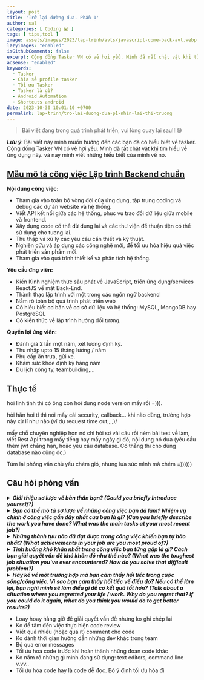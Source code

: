 ```yaml
---
layout: post
title: 'Trở lại đường đua. Phần 1'
author: sal
categories: [ Coding 💻 ]
tags: [ tips,tool ]
image: assets/images/2023/lap-trinh/avts/javascript-come-back-avt.webp
lazyimages: "enabled"
isGithubComments: false
excerpt: Cộng đồng Tasker VN có vẻ hơi yếu. Mình đã rất chật vật khi tìm hiểu về ứng dụng này. và nay mình viết những hiểu biết của mình về nó.
adsense: "enabled"
keywords:
  - Tasker
  - Chia sẻ profile tasker
  - Tối ưu Tasker
  - Tasker là gì?
  - Android Automation
  - Shortcuts android
date: 2023-10-30 10:01:10 +0700
permalink: lap-trinh/tro-lai-duong-dua-p1-nhin-lai-thi-truong
---
```


> Bài viết đang trong quá trình phát triển, vui lòng quay lại sau!!!😅

**_Lưu ý_**: Bài viết này mình muốn hướng đến các bạn đã có hiểu biết về tasker. Cộng đồng Tasker VN có vẻ hơi yếu. Mình đã rất chật vật khi tìm hiểu về ứng dụng này. và nay mình viết những hiểu biết của mình về nó.

## [**Mẫu mô tả công việc Lập trình Backend chuẩn**](https://github.com/NhamNgocTuanAnh/the-way-to-full-stack/blob/master/backend-developer-job-description-template.md#m%E1%BA%ABu-m%C3%B4-t%E1%BA%A3-c%C3%B4ng-vi%E1%BB%87c-l%E1%BA%ADp-tr%C3%ACnh-backend-chu%E1%BA%A9n)

**Nội dung công việc:**

*   Tham gia vào toàn bộ vòng đời của ứng dụng, tập trung coding và debug các dự án website và hệ thống.
*   Viết API kết nối giữa các hệ thống, phục vụ trao đổi dữ liệu giữa mobile và frontend.
*   Xây dựng code có thể dử dụng lại và các thư viện để thuận tiện có thể sử dụng cho tương lai.
*   Thu thập và xử lý các yêu cầu cần thiết và kỹ thuật.
*   Nghiên cứu và áp dụng các công nghệ mới, để tối ưu hóa hiệu quả việc phát triển sản phẩm mới.
*   Tham gia vào quá trình thiết kế và phân tích hệ thống.

**Yêu cầu ứng viên:**

*   Kiến Kinh nghiệm thức sâu phát về JavaScript, triển ứng dụng/services ReactJS về mặt Back-End.
*   Thành thạo lập trình với một trong các ngôn ngữ backend
*   Nắm rõ toàn bộ quá trình phát triển web
*   Có hiểu biết cơ bản về cơ sở dữ liệu và hệ thống: MySQL, MongoDB hay PostgreSQL
*   Có kiến thức về lập trình hướng đối tượng.

**Quyền lợi ứng viên:**

*   Đánh giả 2 lần một năm, xét lương định kỳ.
*   Thu nhập upto 15 tháng lương / năm
*   Phụ cấp ăn trưa, gửi xe.
*   Khám sức khỏe định kỳ hàng năm
*   Du lịch công ty, teambuilding,…

## **Thực tế**

hỏi linh tinh thì có ông còn hỏi dùng node version mấy rồi =))).

hỏi hẳn hoi tí thì nói mấy cái security, callback... khi nào dùng, trường hợp này xử lí như nào (ví dụ request time out,,,,)/

mấy chỗ chuyên nghiệp hơn nó chỉ hỏi sơ vài câu rồi ném bài test về làm, viết Rest Api trong mấy tiếng hay mấy ngày gì đó, nội dung nó đưa (yêu cầu thêm jwt chẳng hạn, hoặc yêu cầu database. Có thằng thì cho dùng database nào cũng đc.)

Túm lại phỏng vấn chủ yếu chém gió, nhưng lựa sức mình mà chém =))))))

## **Câu hỏi phỏng vấn**

<details>
  <summary><i><b>Giới thiệu sơ lược về bản thân bạn? (Could you briefly Introduce yourself?)</b></i></summary>
  Hầu hết nhà tuyển dụng đều dùng câu hỏi này để bắt đầu câu chuyện với ứng viên. Mục đích câu hỏi này là để đánh giá phong thái và cách trình bày của ứng viên. Lúc này, tùy thuộc vào câu trả lời của ứng viên mà nhà tuyển dụng sẽ đánh giá đây có phải là một ứng viên phù hợp hay không và đưa ra các câu hỏi tiếp theo để đánh giá kỹ năng, tính cách và kinh nghiệm làm việc.
  <details>
    <summary>lưu ý</summary>
    Tip: Để trả lời tốt câu hỏi này, bạn cần đưa ra khái quát những thông tin về cá nhân có liên quan, hữu ích cho vị trí mà mình ứng tuyển như: công việc hiện tại, trình độ học vấn, mục tiêu sự nghiệp,… Bạn nên cân nhắc giới thiệu bản thân theo trình tự thời gian quá khứ, hiện tại và tương lai cũng như gói gọn trong tối đa 2 phút. Chia sẻ ngắn về sở thích, tính cách cũng là một cách thu hút nhà tuyển dụng, tuy nhiên cũng không nên nói quá nhiều về những vấn đề này với nhà tuyển dụng.Tham khảo câu trả lời phỏng vấn mẫu bằng Tiếng Việt:"Trước khi giới thiệu về bản thân mình, em/tôi xin gửi lời cảm ơn chân thành tới anh/chị khi đã tạo cơ hội cho em/tôi để được trao đổi về vị trí ứng tuyển của quý công ty. Em chào anh/ chị, tên em là Mai, họ tên đầy đủ của em là Trịnh Thị Tuyết Mai. Em là sinh viên mới ra trường của Trường đại học X, trong thời gian làm sinh viên em đã từng tham gia một số công việc bán thời gian nhưng không thật sự ấn tượng, vì các công việc em làm khá đơn giản, tuy vậy thông qua chúng em học được tính kiên nhẫn và tỉ mỉ. Thông qua các hoạt động này, em có kinh nghiệm hơn trong việc nắm bắt tâm lý người khác, có thêm những kỹ năng như quan sát, có khả năng chịu áp lực cao. Và em tin những điều này sẽ có ích đối với vị trí này. Qua tìm hiểu kỹ về vị trí công việc và môi trường làm việc bên mình cũng như những kinh nghiệm và sở trường em đang có, em thực sự mong muốn được có cơ hội được làm việc cùng anh chị tại công ty Y với vị trí nhân viên tư vấn khách hàng."Tham khảo câu trả lời phỏng vấn mẫu bằng Tiếng Anh:"Before I introduce myself, I would like to thank you very much for giving me / me the opportunity to talk about the position of your company. / sister, my name is Mai, my full name is Trinh Thi Tuyet Mai. I am a fresh graduate of University X, when I was a student, I used to have some part-time jobs but none is not really significant, because the work I did was quite simple. Nonetheless I learned to be patient and meticulous. Through these jobs, I have more experience in interpersonal skills, observation, and high pressure tolerance. I believe these will be useful for this position through understanding carefully about the job position and working environment For me, I really want to have the opportunity to work with you at company Y as a client consultant. "
  </details>
</details>

<details>
  <summary><i><b>Bạn có thể mô tả sơ lược về những công việc bạn đã làm? Nhiệm vụ chính ở công việc gần đây nhất của bạn là gì? (Can you briefly describe the work you have done? What was the main tasks at your most recent job?)</b></i></summary>
Mục đích của câu hỏi này để đánh giá về năng lực và những kinh nghiệm làm việc của bạn có phù hợp với vị trí đang ứng tuyển hay không.Tip: Được đánh giá là một trong các câu hỏi phỏng vấn thường gặp và quan trọng, cách trả lời phỏng vấn câu hỏi này là nên chân thật, nó giống như bạn đang chia sẻ những kinh nghiệm của bản thân, đừng cố nói những gì mình không biết, bạn sẽ không trả lời được nếu nhà tuyển dụng hỏi sâu hơn về chuyên môn.Hãy nói những gì bạn được học hay những gì biết về công việc một cách ngắn gọn và đủ, cũng không nên kể chi tiết các công việc, quá dài dòngTrong trường hợp bạn chưa có nhiểu kinh nghiệm, hãy nói bạn đang muốn theo đuổi công việc này và dành nhiều thời gian học hỏi, phát triển kỹ năng, bạn đang mong muốn tìm được một công ty tốt để gắn bó và cống hiến lâu dài.Tham khảo câu trả lời phỏng vấn mẫu bằng Tiếng Việt:"Trước kia, tôi đã làm trợ lý hành chính cho một giám đốc tại Nhà xuất bản Sách và tôi đã hỗ trợ sắp xếp lịch trình cho cho ông ấy cũng như cho toàn văn phòng. Công việc của tôi là chăm sóc tất cả các chi tiết hành chính để ông ấy có thể tập trung vào các dự án của mình. Tôi đã làm tất cả mọi thứ từ việc đặt vé chuyến bay để chuẩn bị và in ấn các bản tường trình để nộp làm báo cáo chi phí.”Tham khảo câu trả lời phỏng vấn mẫu bằng Tiếng Anh:"In the past, I worked as an administrative assistant for a director at the Book Publishing House. I assisted with scheduling for him as well as for the entire office. My job was to take care of all administrative details so that he could focus on his projects. I did everything from booking a flight, preparing and printing reports and submitting an expense report. "
</details>

<details>
  <summary><i><b>Những thành tựu nào đã đạt được trong công việc khiến bạn tự hào nhất? (What achievements in your job are you most proud of?)</b></i></summary>
  Mục đích câu hỏi này là để nhà tuyển dụng biết được mức độ thành thạo trong công việc của ứng viên và năng suất làm việc của họ như thế nào.Tip: Bạn cần liệt kê những thành tựu trong cả quãng thời gian đi học: bạn đạt được những giải thưởng gì, bạn tham gia cuộc thi gì,... lý do là để bạn dẫn dắt nhà tuyển dụng vào những thành tích của mình theo một chuỗi những hoạt động từ ngày bạn đi học, thể hiện bạn là một ứng viên xuất sắc, tham gia hoạt động nhiệt tình, kỹ năng mềm rất tốt. Khi nói về các thành tích trong công việc, hãy kể về các thành tích bạn đã đạt được trong các dự án trước đây, những giá trị mang lại cho công ty, kể về vai trò của bạn trong dự án, những công việc đã thực hiện hay cả những khó khăn đã gặp phải trong quá trình thực hiện. Hãy thể hiện sự tâm huyết với công việc, kể cả với công việc ở công ty cũ, bạn nên nêu cảm xúc khi bạn đạt được những thành tựu và những bài học tích cực bạn rút ra được từ những lần đó.Tham khảo câu trả lời phỏng vấn mẫu bằng Tiếng Việt:"Tôi từng được bầu chọn làm nhân viên của tháng chỉ trong vòng hai tháng đầu làm việc – điều rất ít người đạt được tại công ty X. Thành tựu này đến từ việc áp dụng chuẩn service trong chương trình học vào một nơi có hoạt động chuyên nghiệp như công ty X. Điều này tuy không đem lại lợi thế tài chính nhưng có giá trị tinh thần rất lớn với tôi"Tham khảo câu trả lời phỏng vấn mẫu bằng Tiếng Anh:"I was nominated as the employee of the month in just the first two months of my job - something very few people achieve at company X. This achievement comes from applying service standards in the curriculum to a place where there are professional activities like Company X. This does not bring financial advantages, but it is of great spiritual value to me "
</details>

<details>
  <summary><i><b>Tình huống khó khăn nhất trong công việc bạn từng gặp là gì? Cách bạn giải quyết vấn đề khó khăn đó như thế nào? (What was the toughest job situation you've ever encountered? How do you solve that difficult problem?)</b></i></summary>
  Khi hỏi câu này, NTD muốn biết bạn có khả năng tư duy để tìm ra giải pháp cho tất cả vấn đề bạn gặp phải hay không.Tip: Ngay cả khi vấn đề của bạn là không có đủ thời gian để học tập, nghiên cứu, bạn cũng cần cho NTD thấy cách bạn đã điều chỉnh thứ tự ưu tiên trong lịch làm việc của mình để giải quyết nó. Việc này chứng tỏ bạn là người có tinh thần trách nhiệm và có thể tự mình tìm ra giải pháp cho vấn đề gặp phải.Bạn có thể trả lời bằng cách nêu lên các khó khăn gặp phải khi thực hiện công việc, đảm bảo tuân thủ các kế hoạch, hoàn thành đúng thời hạn và quản lý nguồn ngân sách. Hãy sử dụng đại từ “tôi” và nhấn mạnh các yếu tố quan trọng (dựa trên nhu cầu và văn hoá của công ty).Tham khảo câu trả lời phỏng vấn mẫu bằng Tiếng Việt:"Trong quá trình làm công việc chăm sóc khách hàng, tôi từng gặp trường hợp khách hàng phàn nàn về sản phẩm của công ty một cách rất khó chịu và thậm chí họ lớn tiếng với tôi. Điều đầu tiên tôi làm chính là xin lỗi khách hàng vì đã có những điều chưa hài lòng khi sử dụng sản phẩm của công ty. Sau đó tôi đã cố gắng tìm hiểu nguyên do vì khách hàng khó chịu đồng thời hỏi ý kiến của cấp trên về những chính sách ưu đãi cho khách hàng này"Tham khảo câu trả lời phỏng vấn mẫu bằng Tiếng Anh:"In the process of customer care, I have encountered a customer who complained about the company's products in a very annoying way and they even raised their voice at me. The first thing I did was apologize for their dissatisfaction when using the company's products. After that, I tried to find out the reason why the customers were upset and consulted with superiors about preferential policies for customers."
</details>

<details>
  <summary><i><b>Hãy kể về một trường hợp mà bạn cảm thấy hối tiếc trong cuộc sống/công việc. Vì sao bạn cảm thấy hối tiếc về điều đó? Nếu có thể làm lại, bạn nghĩ mình sẽ làm điều gì để có kết quả tốt hơn? (Talk about a situation where you regretted your life / work. Why do you regret that? If you could do it again, what do you think you would do to get better results?)</b></i></summary>
  Với các câu hỏi phỏng vấn dạng này, nhà tuyển dụng muốn biết bạn đã từng gặp tình huống nào khó khăn nhất, và bạn đã giải quyết tình huống đó như thế nào, rút ra được những bài học kinh nghiệm gì cho tương lai.Tip: khi trả lời phỏng vấn câu hỏi này bạn cần khẳng định rõ mình xử lý tình huống đó như thế nào, bạn rút được những kinh nghiệm gì từ tình huống đó, bạn là một người kiên trì luôn cố gắng giải quyết vấn đề đến cùng. Một khi bạn làm được điều này thì nhà tuyển dụng chắc chắn sẽ đánh giá rất cao về bạn.Tham khảo câu trả lời phỏng vấn mẫu bằng Tiếng Việt:"Tôi đã từng đánh giá sai về một sản phẩm cao cấp cho một khách hàng mới. Khách hàng thấy đó là một thỏa thuận tốt và chúng tôi ngay lập tức bắt đầu tiến hành việc mua bánvà tôi nhận ra mình đã báo giá sai khi dán mã sản phẩm vào hệ thống. Tôi không biết liệu khách hàng vẫn đồng ý mua hàng hay không sau khi biết chi phí thực của mặt hàng. Vì vậy, thay vì báo luôn giá thực tế và có nguy cơ bị khách hủy đơn hàng, tôi yêu cầu khách hàng chờ đợi trong khi tôi nói chuyện với người giám sát của tôi. Tôi thừa nhận là mình đã mắc sai lầm và yêu cầu sự giúp đỡ, thú thực rằng tôi không chắc là nên để cho đơn hàng bị hủy hay nên bán hàng với giá thấp như thế. Người giám sát của tôi đã giúp tôi giải thích sai lầm với khách hàng và cho phép tôi sử dụng mức giảm giá dành cho cấp quản lý của ông ấy. Tôi vẫn có được đơn hàng thành công và học được một bài học quý giá trong việc kiểm tra lại giá cả, cũng như tin tưởng vào người giám sát của mình. "Tham khảo câu trả lời phỏng vấn mẫu bằng Tiếng Anh:"I used to misjudge a premium product to a new customer. The client found it to be a good deal and we immediately started making a purchase and I realized I made a false quote when paste the product code into the system I don't know if the customer still agrees to buy after knowing the actual cost of the item, so instead of quoting the actual price and risk of customer canceling the order I ask the client to wait while I speak to my supervisor I admit I made a mistake and ask for help, confessing I'm not sure I should let the order be canceled or should I sell at such a low price. My supervisor helped me explain the mistake to a client and allowed me to use his management discount and learned a valuable lesson in checking prices and trusting your supervisor. "
</details>

*   Loay hoay hàng giờ để giải quyết vấn đề nhưng ko ghi chép lại
*   Ko để tâm đến việc thực hiện code review
*   Viết quá nhiều (hoặc quá ít) comment cho code
*   Ko dành thời gian hướng dẫn những dev khác trong team
*   Bỏ qua error messages
*   Tối ưu hoá code trước khi hoàn thành những đoạn code khác
*   Ko nắm rõ những gì mình đang sử dụng: text editors, command line v.vv..
*   Tối ưu hóa code hay là code dễ đọc. Bỏ ý định tối ưu hóa đi
